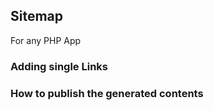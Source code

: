 ## Sitemap

For any PHP App

### Adding single Links



### How to publish the generated contents


